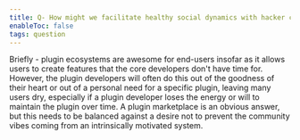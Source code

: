 ```yaml
---
title: Q- How might we facilitate healthy social dynamics with hacker communities and typical end users
enableToc: false
tags: question
---
```

Briefly - plugin ecosystems are awesome for end-users insofar as it allows users to create features that the core developers don't have time for. However, the plugin developers will often do this out of the goodness of their heart or out of a personal need for a specific plugin, leaving many users dry, especially if a plugin developer loses the energy or will to maintain the plugin over time. A plugin marketplace is an obvious answer, but this needs to be balanced against a desire not to prevent the community vibes coming from an intrinsically motivated system.